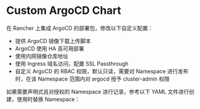 # Custom ArgoCD Chart

在 Rancher 上集成 ArgoCD 的部署包，修改以下自定义配置：
- 提供 ArgoCD 镜像下载上传脚本 
- ArgoCD 使用 HA 高可用部署
- 使用内网镜像仓库地址
- 使用 Ingress 域名访问，配置 SSL Passthrough
- 自定义 ArgoCD 的 RBAC 权限，默认只读，需要对 Namespace 进行发布时，在该 Namespace 范围内对 argocd 授予 cluster-admin 权限



如果需要声明式且对授权的 Namespace 进行记录，参考以下 YAML 文件进行创建，使用时替换 Namespace：


